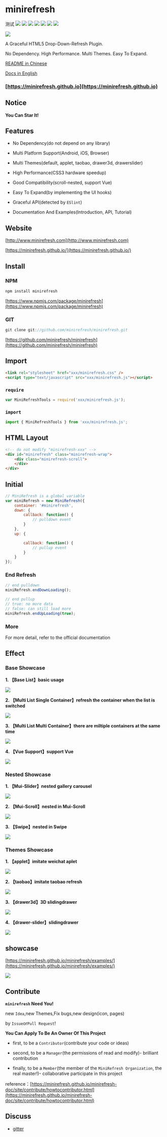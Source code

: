 # minirefresh
测试
[![](https://img.shields.io/badge/codestyle-eslint-brightgreen.svg)](https://eslint.org/)
[![](https://img.shields.io/circleci/project/minirefresh/minirefresh/master.svg)](https://circleci.com/gh/minirefresh/minirefresh/tree/master)
[![](https://img.shields.io/codecov/c/github/minirefresh/minirefresh/master.svg)](https://codecov.io/github/minirefresh/minirefresh?branch=master)
[![](https://img.shields.io/npm/dm/minirefresh.svg)](https://www.npmjs.com/package/minirefresh)
[![](https://img.shields.io/npm/v/minirefresh.svg)](https://www.npmjs.com/package/minirefresh)
[![](https://img.shields.io/npm/l/minirefresh.svg)](https://www.npmjs.com/package/minirefresh)
[![](https://img.shields.io/gitter/room/nwjs/nw.js.svg)](https://gitter.im/minirefreshjs/minirefresh)

[![](https://saucelabs.com/browser-matrix/minirefreshs.svg)](https://saucelabs.com/beta/builds/62749d602ec849809265f00ba5259eae)

A Graceful HTML5 Drop-Down-Refresh Plugin. 

No Dependency. High Performance. Multi Themes. Easy To Expand.

[README in Chinese](READM.md)

[Docs in English](https://minirefresh.github.io/minirefresh-doc-en/)

### [https://minirefresh.github.io](https://minirefresh.github.io)

## Notice

__You Can Star It!__

## Features

- No Dependency(do not depend on any library)

- Multi Platform Support(Android, iOS, Browser)

- Multi Themes(default, applet, taobao, drawer3d, drawerslider)

- High Performance(CSS3 hardware speedup)

- Good Compatibility(scroll-nested, support Vue)

- Easy To Expand(by implementing the UI hooks)

- Graceful API(detected by `ESlint`)

- Documentation And Examples(Introduction, API, Tutorial)

## Website

[http://www.minirefresh.com](http://www.minirefresh.com)

[https://minirefresh.github.io/](https://minirefresh.github.io/)

## Install

### NPM

```js
npm install minirefresh
```

[https://www.npmjs.com/package/minirefresh](https://www.npmjs.com/package/minirefresh)

### GIT

```js
git clone git://github.com/minirefresh/minirefresh.git
```

[https://github.com/minirefresh/minirefresh](https://github.com/minirefresh/minirefresh)

## Import

```html
<link rel="stylesheet" href="xxx/minirefresh.css" />
<script type="text/javascript" src="xxx/minirefresh.js"></script>
```

### `require`

```js
var MiniRefreshTools = require('xxx/minirefresh.js');
```

### `import`

```js
import { MiniRefreshTools } from 'xxx/minirefresh.js';
```

## HTML Layout

```html
<!-- do not modify "minirefresh-xxx" -->
<div id="minirefresh" class="minirefresh-wrap">
    <div class="minirefresh-scroll">        
    </div>
</div>
```

## Initial

```js
// MiniRefresh is a global variable
var miniRefresh = new MiniRefresh({
    container: '#minirefresh',
    down: {
        callback: function() {
            // pulldown event
        }
    },
    up: {

        callback: function() {
            // pullup event
        }
    }
});
```

### End Refresh

```js
// end pulldown
miniRefresh.endDownLoading();
```

```js
// end pullup
// true: no more data
// false: can still load more
miniRefresh.endUpLoading(true);
```

### More

For more detail, refer to the official documentation

## Effect

### Base Showcase

__1. 【Base List】basic usage__

![](https://minirefresh.github.io/minirefresh/staticresource/screenshoot/base_default.gif)

__2. 【Multi List Single Container】refresh the container when the list is switched__

![](https://minirefresh.github.io/minirefresh/staticresource/screenshoot/base_single.gif)

__3. 【Multi List Multi Container】there are miltiple containers at the same time__

![](https://minirefresh.github.io/minirefresh/staticresource/screenshoot/base_multi.gif)

__4. 【Vue Support】support Vue__

![](https://minirefresh.github.io/minirefresh/staticresource/screenshoot/base_vue.gif)

### Nested Showcase

__1. 【Mui-Slider】nested gallery carousel__

![](https://minirefresh.github.io/minirefresh/staticresource/screenshoot/nested_slider.gif)

__2. 【Mui-Scroll】nested in Mui-Scroll__

![](https://minirefresh.github.io/minirefresh/staticresource/screenshoot/nested_muiscroll.gif)

__3. 【Swipe】nested in Swipe__

![](https://minirefresh.github.io/minirefresh/staticresource/screenshoot/nested_swipe.gif)

### Themes Showcase

__1. 【applet】imitate weichat aplet__

![](https://minirefresh.github.io/minirefresh/staticresource/screenshoot/theme_applet.gif)

__2. 【taobao】imitate taobao refresh__

![](https://minirefresh.github.io/minirefresh/staticresource/screenshoot/theme_taobao.gif)

__3. 【drawer3d】3D slidingdrawer__

![](https://minirefresh.github.io/minirefresh/staticresource/screenshoot/theme_drawer3d.gif)

__4. 【drawer-slider】slidingdrawer__

![](https://minirefresh.github.io/minirefresh/staticresource/screenshoot/theme_drawerslider.gif)

## showcase

[https://minirefresh.github.io/minirefresh/examples/](https://minirefresh.github.io/minirefresh/examples/)

![](https://minirefresh.github.io/minirefresh/staticresource/showcase/qrcode.png)

## Contribute

__`minirefresh` Need You!__

new `Idea`,new Themes,Fix bugs,new design(icon, pages)

by `Issue`or`Pull Request`!

__You Can Apply To Be An Owner Of This Project__

- first, to be a `Contributor`(contribute your code or ideas)

- second, to be a `Manager`(the permissions of read and modify)- brilliant contribution

- finally, to be a `Member`(the member of the `MiniRefresh Organization`, the real master!)- collaborative participate in this project

reference：[https://minirefresh.github.io/minirefresh-doc/site/contribute/howtocontributor.html](https://minirefresh.github.io/minirefresh-doc/site/contribute/howtocontributor.html)

## Discuss

- [gitter](https://gitter.im/minirefreshjs/minirefresh)
